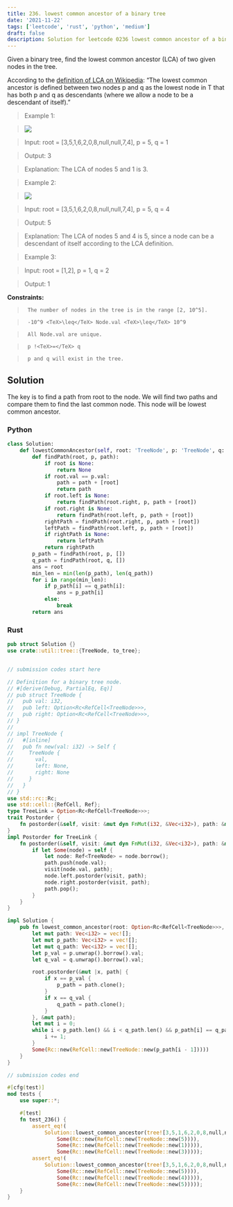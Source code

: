 ```yaml
---
title: 236. lowest common ancestor of a binary tree
date: '2021-11-22'
tags: ['leetcode', 'rust', 'python', 'medium']
draft: false
description: Solution for leetcode 0236 lowest common ancestor of a binary tree
---
```


 

  Given a binary tree, find the lowest common ancestor (LCA) of two given nodes in the tree.

  According to the [definition of LCA on Wikipedia](https://en.wikipedia.org/wiki/Lowest_common_ancestor): &ldquo;The lowest common ancestor is defined between two nodes p and q as the lowest node in T that has both p and q as descendants (where we allow a node to be a descendant of itself).&rdquo;

   

 >   Example 1:

 >   ![](https://assets.leetcode.com/uploads/2018/12/14/binarytree.png)

 >   Input: root <TeX>=</TeX> [3,5,1,6,2,0,8,null,null,7,4], p <TeX>=</TeX> 5, q <TeX>=</TeX> 1

 >   Output: 3

 >   Explanation: The LCA of nodes 5 and 1 is 3.

  

 >   Example 2:

 >   ![](https://assets.leetcode.com/uploads/2018/12/14/binarytree.png)

 >   Input: root <TeX>=</TeX> [3,5,1,6,2,0,8,null,null,7,4], p <TeX>=</TeX> 5, q <TeX>=</TeX> 4

 >   Output: 5

 >   Explanation: The LCA of nodes 5 and 4 is 5, since a node can be a descendant of itself according to the LCA definition.

  

 >   Example 3:

  

 >   Input: root <TeX>=</TeX> [1,2], p <TeX>=</TeX> 1, q <TeX>=</TeX> 2

 >   Output: 1

  

   

  **Constraints:**

  

 >   	The number of nodes in the tree is in the range [2, 10^5].

 >   	-10^9 <TeX>\leq</TeX> Node.val <TeX>\leq</TeX> 10^9

 >   	All Node.val are unique.

 >   	p !<TeX>=</TeX> q

 >   	p and q will exist in the tree.


## Solution
The key is to find a path from root to the node. We will find two paths and compare them to find the last common node. This node will be lowest common ancestor. 
### Python
```python
class Solution:
    def lowestCommonAncestor(self, root: 'TreeNode', p: 'TreeNode', q: 'TreeNode') -> 'TreeNode':
        def findPath(root, p, path):
            if root is None:
                return None
            if root.val == p.val:
                path = path + [root]
                return path
            if root.left is None:
                return findPath(root.right, p, path + [root])
            if root.right is None:
                return findPath(root.left, p, path + [root])
            rightPath = findPath(root.right, p, path + [root])
            leftPath = findPath(root.left, p, path + [root])
            if rightPath is None:
                return leftPath
            return rightPath
        p_path = findPath(root, p, [])
        q_path = findPath(root, q, [])        
        ans = root
        min_len = min(len(p_path), len(q_path))
        for i in range(min_len):
            if p_path[i] == q_path[i]:
                ans = p_path[i]
            else:
                break
        return ans
```
### Rust
```rust
pub struct Solution {}
use crate::util::tree::{TreeNode, to_tree};


// submission codes start here

// Definition for a binary tree node.
// #[derive(Debug, PartialEq, Eq)]
// pub struct TreeNode {
//   pub val: i32,
//   pub left: Option<Rc<RefCell<TreeNode>>>,
//   pub right: Option<Rc<RefCell<TreeNode>>>,
// }
// 
// impl TreeNode {
//   #[inline]
//   pub fn new(val: i32) -> Self {
//     TreeNode {
//       val,
//       left: None,
//       right: None
//     }
//   }
// }
use std::rc::Rc;
use std::cell::{RefCell, Ref};
type TreeLink = Option<Rc<RefCell<TreeNode>>>;
trait Postorder {
    fn postorder(&self, visit: &mut dyn FnMut(i32, &Vec<i32>), path: &mut Vec<i32>);
}
impl Postorder for TreeLink {
    fn postorder(&self, visit: &mut dyn FnMut(i32, &Vec<i32>), path: &mut Vec<i32>) {
        if let Some(node) = self {
            let node: Ref<TreeNode> = node.borrow();
            path.push(node.val);
            visit(node.val, path);
            node.left.postorder(visit, path);
            node.right.postorder(visit, path);
            path.pop();
        }    
    }
}

impl Solution {
    pub fn lowest_common_ancestor(root: Option<Rc<RefCell<TreeNode>>>, p: Option<Rc<RefCell<TreeNode>>>, q: Option<Rc<RefCell<TreeNode>>>) -> Option<Rc<RefCell<TreeNode>>> {
        let mut path: Vec<i32> = vec![];
        let mut p_path: Vec<i32> = vec![];
        let mut q_path: Vec<i32> = vec![];
        let p_val = p.unwrap().borrow().val;
        let q_val = q.unwrap().borrow().val;

        root.postorder(&mut |x, path| {
            if x == p_val {
                p_path = path.clone();
            }
            if x == q_val {
                q_path = path.clone();
            }
        }, &mut path);
        let mut i = 0;
        while i < p_path.len() && i < q_path.len() && p_path[i] == q_path[i] {
            i += 1;
        }
        Some(Rc::new(RefCell::new(TreeNode::new(p_path[i - 1]))))
    }
}

// submission codes end

#[cfg(test)]
mod tests {
    use super::*;

    #[test]
    fn test_236() {
        assert_eq!(
            Solution::lowest_common_ancestor(tree![3,5,1,6,2,0,8,null,null,7,4], 
                Some(Rc::new(RefCell::new(TreeNode::new(5)))), 
                Some(Rc::new(RefCell::new(TreeNode::new(1))))), 
                Some(Rc::new(RefCell::new(TreeNode::new(3)))));
        assert_eq!(
            Solution::lowest_common_ancestor(tree![3,5,1,6,2,0,8,null,null,7,4], 
                Some(Rc::new(RefCell::new(TreeNode::new(5)))), 
                Some(Rc::new(RefCell::new(TreeNode::new(4))))), 
                Some(Rc::new(RefCell::new(TreeNode::new(5)))));    
    }
}

```
